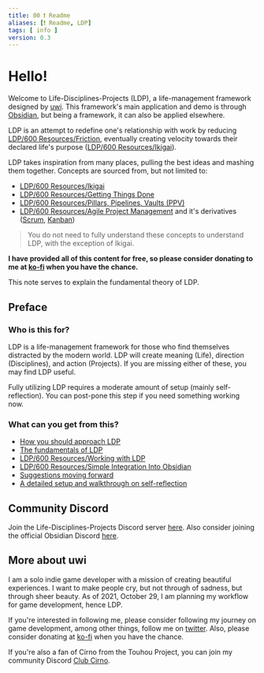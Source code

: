 ```yaml
---
title: 00 ❗ Readme
aliases: [❗ Readme, LDP]
tags: [ info ]
version: 0.3
---
```

# Hello!
Welcome to Life-Disciplines-Projects (LDP), a life-management framework designed by [uwi](https://twitter.com/uwidev). This framework's main application and demo is through [Obsidian](https://obsidian.md/), but being a framework, it can also be applied elsewhere.

LDP is an attempt to redefine one's relationship with work by reducing [LDP/600 Resources/Friction](None), eventually creating velocity towards their declared life's purpose ([LDP/600 Resources/Ikigai](None)).

LDP takes inspiration from many places, pulling the best ideas and mashing them together. Concepts are sourced from, but not limited to:
- [LDP/600 Resources/Ikigai](None)
- [LDP/600 Resources/Getting Things Done](None)
- [LDP/600 Resources/Pillars, Pipelines, Vaults (PPV)](None)
- [LDP/600 Resources/Agile Project Management](None) and it's derivatives ([Scrum](None), [Kanban](None))

> You do not need to fully understand these concepts to understand LDP, with the exception of Ikigai.

**I have provided all of this content for free, so please consider donating to me at [ko-fi](https://ko-fi.com/uwidev) when you have the chance.**

This note serves to explain the fundamental theory of LDP. 

## Preface
### Who is this for?
LDP is a life-management framework for those who find themselves distracted by the modern world. LDP will create meaning (Life), direction (Disciplines), and action (Projects). If you are missing either of these, you may find LDP useful.

Fully utilizing LDP requires a moderate amount of setup (mainly self-reflection). You can post-pone this step if you need something working now.

### What can you get from this?
- [How you should approach LDP](None)
- [The fundamentals of LDP](None)
- [LDP/600 Resources/Working with LDP](None)
- [LDP/600 Resources/Simple Integration Into Obsidian](None)
- [Suggestions moving forward](None)
- [A detailed setup and walkthrough on self-reflection](None)

## Community Discord
Join the Life-Disciplines-Projects Discord server [here](https://discord.gg/xSaj5Cc5GZ). Also consider joining the official Obsidian Discord [here](https://discord.com/invite/veuWUTm).

## More about uwi
I am a solo indie game developer with a mission of creating beautiful experiences. I want to make people cry, but not through of sadness, but through sheer beauty. As of 2021, October 29, I am planning my workflow for game development, hence LDP.

If you're interested in following me, please consider following my journey on game development, among other things, follow me on [twitter](https://twitter.com/uwidev). Also, please consider donating at [ko-fi](https://ko-fi.com/uwidev) when you have the chance.

If you're also a fan of Cirno from the Touhou Project, you can join my community Discord [Club Cirno](https://discord.com/invite/clubcirno).
